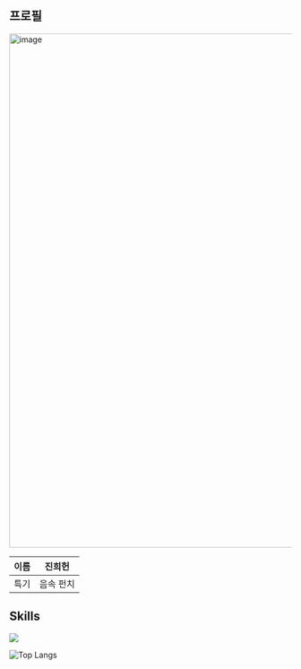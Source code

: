 ## 프로필

<img width="630" height="917" alt="image" src="https://github.com/user-attachments/assets/7a44c338-00d3-4cef-99c5-acab8e205c2a" />

| 이름 | 진희헌 |
| --- |:-----:|
| 특기 | 음속 펀치 |

## Skills
![](https://img.shields.io/badge/Python-3776AB?style=for-the-badge&logo=python&logoColor=white)

![Top Langs](https://github-readme-stats.vercel.app/api/top-langs/?username=anuraghazra&hide_progress=true)
